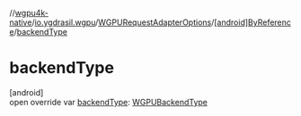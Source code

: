 //[wgpu4k-native](../../../../index.md)/[io.ygdrasil.wgpu](../../index.md)/[WGPURequestAdapterOptions](../index.md)/[[android]ByReference](index.md)/[backendType](backend-type.md)

# backendType

[android]\
open override var [backendType](backend-type.md): [WGPUBackendType](../../-w-g-p-u-backend-type/index.md)